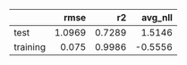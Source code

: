 |          |   rmse |     r2 |   avg_nll |
|:---------|-------:|-------:|----------:|
| test     | 1.0969 | 0.7289 |    1.5146 |
| training | 0.075  | 0.9986 |   -0.5556 |